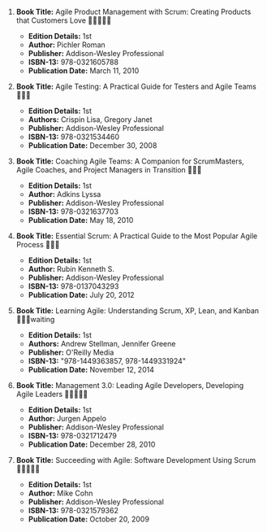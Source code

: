 1. **Book Title:** Agile Product Management with Scrum: Creating Products that Customers Love 🚨🚨🚨🚨🚨  
   - **Edition Details:** 1st  
   - **Author:** Pichler Roman  
   - **Publisher:** Addison-Wesley Professional  
   - **ISBN-13:** 978-0321605788  
   - **Publication Date:** March 11, 2010

2. **Book Title:** Agile Testing: A Practical Guide for Testers and Agile Teams 📒🔐✅  
   - **Edition Details:** 1st  
   - **Authors:** Crispin Lisa, Gregory Janet  
   - **Publisher:** Addison-Wesley Professional  
   - **ISBN-13:** 978-0321534460  
   - **Publication Date:** December 30, 2008
 
3. **Book Title:** Coaching Agile Teams: A Companion for ScrumMasters, Agile Coaches, and Project Managers in Transition 📒🔐✅
   - **Edition Details:** 1st  
   - **Author:** Adkins Lyssa  
   - **Publisher:** Addison-Wesley Professional  
   - **ISBN-13:** 978-0321637703  
   - **Publication Date:** May 18, 2010

4. **Book Title:** Essential Scrum: A Practical Guide to the Most Popular Agile Process 📒🔐✅
   - **Edition Details:** 1st  
   - **Author:** Rubin Kenneth S.  
   - **Publisher:** Addison-Wesley Professional  
   - **ISBN-13:** 978-0137043293  
   - **Publication Date:** July 20, 2012

5. **Book Title:** Learning Agile: Understanding Scrum, XP, Lean, and Kanban 📒🔐🚫waiting  
   - **Edition Details:** 1st  
   - **Authors:** Andrew Stellman, Jennifer Greene  
   - **Publisher:** O'Reilly Media  
   - **ISBN-13:** "978-1449363857, 978-1449331924"  
   - **Publication Date:** November 12, 2014

6. **Book Title:** Management 3.0: Leading Agile Developers, Developing Agile Leaders 🚨🚨🚨🚨🚨  
   - **Edition Details:** 1st  
   - **Author:** Jurgen Appelo  
   - **Publisher:** Addison-Wesley Professional  
   - **ISBN-13:** 978-0321712479  
   - **Publication Date:** December 28, 2010

7. **Book Title:** Succeeding with Agile: Software Development Using Scrum 🚨🚨🚨🚨🚨   
   - **Edition Details:** 1st  
   - **Author:** Mike Cohn  
   - **Publisher:** Addison-Wesley Professional  
   - **ISBN-13:** 978-0321579362  
   - **Publication Date:** October 20, 2009
